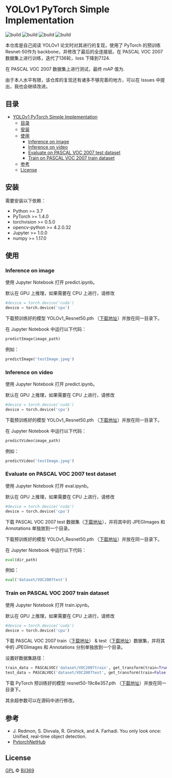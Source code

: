 # YOLOv1 PyTorch Simple Implementation
![build](https://img.shields.io/badge/build-passing-success)
![build](https://img.shields.io/badge/python-v3.7-ff68b4)
![build](https://img.shields.io/badge/pytorch-1.4.0-orange)
![build](https://img.shields.io/badge/license-GPL-blue)

本仓库是自己阅读 YOLOv1 论文时对其进行的复现，使用了 PyTorch 的预训练 Resnet-50作为 backbone，并修改了最后的全连接层。在 PASCAL VOC 2007 数据集上进行训练，迭代了136轮，loss 下降到7.124.

在 PASCAL VOC 2007 数据集上进行测试，最终 mAP 值为.

由于本人水平有限，该仓库的复现还有诸多不够完善的地方，可以在 Issues 中提出，我也会继续改进。

## 目录
- [YOLOv1 PyTorch Simple Implementation](#yolov1-pytorch-simple-implementation)
  - [目录](#%e7%9b%ae%e5%bd%95)
  - [安装](#%e5%ae%89%e8%a3%85)
  - [使用](#%e4%bd%bf%e7%94%a8)
    - [Inference on image](#inference-on-image)
    - [Inference on video](#inference-on-video)
    - [Evaluate on PASCAL VOC 2007 test dataset](#evaluate-on-pascal-voc-2007-test-dataset)
    - [Train on PASCAL VOC 2007 train dataset](#train-on-pascal-voc-2007-train-dataset)
  - [参考](#%e5%8f%82%e8%80%83)
  - [License](#license)
## 安装
需要安装以下依赖：
- Python >= 3.7
- PyTorch >= 1.4.0
- torchvision >= 0.5.0
- opencv-python >= 4.2.0.32
- Jupyter >= 1.0.0
- numpy >= 1.17.0
## 使用
### Inference on image
使用 Jupyter Notebook 打开 predict.ipynb。

默认在 GPU 上推理，如果需要在 CPU 上进行，请修改
```python
#device = torch.device('cuda')
device = torch.device('cpu')
```
下载预训练好的模型 YOLOv1_Resnet50.pth （[下载地址]()）并放在同一目录下。

在 Jupyter Notebook 中运行以下代码：
```python
predictImage(image_path)
```
例如：
```python
predictImage('testImage.jpeg')
```
### Inference on video
使用 Jupyter Notebook 打开 predict.ipynb。

默认在 GPU 上推理，如果需要在 CPU 上进行，请修改
```python
#device = torch.device('cuda')
device = torch.device('cpu')
```
下载预训练好的模型 YOLOv1_Resnet50.pth （[下载地址]()）并放在同一目录下。

在 Jupyter Notebook 中运行以下代码：
```python
predictVideo(image_path)
```
例如：
```python
predictVideo('testImage.jpeg')
```
### Evaluate on PASCAL VOC 2007 test dataset
使用 Jupyter Notebook 打开 eval.ipynb。

默认在 GPU 上推理，如果需要在 CPU 上进行，请修改
```python
#device = torch.device('cuda')
device = torch.device('cpu')
```

下载 PASCAL VOC 2007 test 数据集（[下载地址](http://host.robots.ox.ac.uk/pascal/VOC/voc2007/VOCtest_06-Nov-2007.tar)），并将其中的 JPEGImages 和 Annotations 单独放到一个目录。

下载预训练好的模型 YOLOv1_Resnet50.pth （[下载地址]()）并放在同一目录下。

在 Jupyter Notebook 中运行以下代码：
```python
eval(dir_path)
```
例如：
```python
eval('dataset/VOC2007test')
```
### Train on PASCAL VOC 2007 train dataset
使用 Jupyter Notebook 打开 train.ipynb。

默认在 GPU 上推理，如果需要在 CPU 上进行，请修改
```python
#device = torch.device('cuda')
device = torch.device('cpu')
```
下载 PASCAL VOC 2007 train（[下载地址](http://host.robots.ox.ac.uk/pascal/VOC/voc2007/VOCtrainval_06-Nov-2007.tar)） & test（[下载地址](http://host.robots.ox.ac.uk/pascal/VOC/voc2007/VOCtest_06-Nov-2007.tar)）数据集，并将其中的 JPEGImages 和 Annotations 分别单独放到一个目录。

设置好数据集路径：
```python
train_data = PASCALVOC('dataset/VOC2007train', get_transform(train=True))
test_data = PASCALVOC('dataset/VOC2007test', get_transform(train=False))
```

下载 PyTorch 预训练好的模型 resnet50-19c8e357.pth （[下载地址](https://download.pytorch.org/models/resnet50-19c8e357.pth)）并放在同一目录下。

其余超参数可以在源码中进行修改。
## 参考
- J. Redmon, S. Divvala, R. Girshick, and A. Farhadi. You
only look once: Unified, real-time object detection.
- [PytorchNetHub](https://github.com/bobo0810/PytorchNetHub/tree/master/Yolov1_pytorch)
## License
[GPL](https://github.com/Bil369/HangzhouTrashClassifier/blob/master/LICENSE) &copy; [Bil369](https://github.com/Bil369)